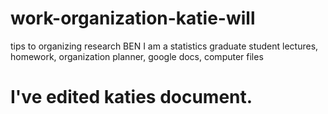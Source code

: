 # work-organization-katie-will
tips to organizing research
BEN
I am a statistics graduate student
lectures, homework, organization
planner, google docs, computer files

# I've edited katies document.
